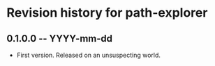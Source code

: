 # Revision history for path-explorer

## 0.1.0.0 -- YYYY-mm-dd

* First version. Released on an unsuspecting world.
